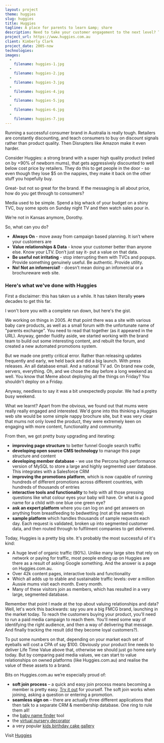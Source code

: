 ```yaml
---
layout: project
theme: huggies
slug: huggies
title: Huggies
tagline: A place for parents to learn &amp; share
description: Need to take your customer engagement to the next level? Take a look at how Huggies is dominating the pregnancy and parenting category by building a site with over 42,000 pages of content, plus lots of interactive tools and member features for over 600,000 members.
project_url: https://www.huggies.com.au
client: Kimberly Clark
project_date: 2005-now
technologies:
images:
  -
    filename: huggies-1.jpg
  -
    filename: huggies-2.jpg
  -
    filename: huggies-3.jpg
  -
    filename: huggies-4.jpg
  -
    filename: huggies-5.jpg
  -
    filename: huggies-6.jpg
  -
    filename: huggies-7.jpg
---
```


Running a successful consumer brand in Australia is really tough. Retailers are constantly discounting, and teach consumers to buy on discount signals rather than product quality. Then Disrupters like Amazon make it even harder.

Consider Huggies: a strong brand with a super high quality product (relied on by +90% of newborn mums), that gets aggressively discounted to well below cost price by retailers. They do this to get people in the door - so even though they lose $5 on the nappies, they make it back on the other stuff you hopefully buy.

Great- but not so great for the brand. If the messaging is all about price, how do you get through to consumers?

Media used to be simple. Spend a big whack of your budget on a shiny TVC, buy some spots on Sunday night TV and then watch sales pour in.

We’re not in Kansas anymore, Dorothy.

So, what can you do?
- __Always On__ - move away from campaign based planning. It isn’t where your customers are
- __Value relationships & Data__ - know your customer better than anyone else. Know your LTV. Don’t just say it- put a value on that data.
- __Be useful not irritating__ - stop interrupting them with TVCs and popups. Provide something genuinely useful. Be authentic. Provide utility.
- __No! Not an infomercial!__ -  doesn’t mean doing an infomercial or a brochureware web site.


### Here's what we've done with Huggies

First a disclaimer: this has taken us a while. It has taken literally ~~years~~ decades to get this far.

I won't bore you with a complete run down, but here's the gist.

We working on things in 2005. At that point there was a site with various baby care products, as well as a small forum with the unfortunate name of "parents exchange". You need to read that together (as it appeared in the URL). Anyway, gender fluidity aside, we started working with the brand team to build out some interesting content, and rebuilt the forum, and created a new automated promotions system.

But we made one pretty critical error. Rather than releasing updates frequently and early, we held back and did a big launch. With press releases. An all database email. And a national TV ad. On brand new code, servers, everything. Oh, and we chose the day before a long weekend as well. You know that Meme about deploying all the things on Friday? You shouldn't deploy on a Friday.

Anyway, needless to say it was a bit unexpectedly popular. We had a pretty busy weekend.

What we learnt? Apart from the obvious, we found out that mums were really really engaged and interested. We'd gone into this thinking a Huggies web site would be some simple nappy brochure site, but it was very clear that mums not only loved the product, they were extremely keen on engaging with more content, functionality and community.

From then, we got pretty busy upgrading and iterating:

* __improving page structure__ to better funnel Google search traffic
* __developing open source CMS technology__ to manage this page structure and content
* __developing member database__ - we use the Percona high performance version of MySQL to store a large and highly segmented user database. This integrates with a Salesforce CRM
* __improving the promotions platform__, which is now capable of running hundreds of different promotions across different countries, with hundreds of thousands of entries
* __interactive tools and functionality__ to help with all those pressing questions like what colour eyes your baby will have. Or what is a good name for a child with one blue one green eye?
* __ask an expert platform__ where you can log on and get answers on anything from breastfeeding to bedwetting (not at the same time)
* __sample platform__ which handles thousands of sample requests each day. Each request is validated, broken up into segmented customer data, and then routed through to fulfilment companies to get delivered.

Today, Huggies is a pretty big site. It's probably the most successful of it's kind:

- A huge level of organic traffic (90%). Unlike many large sites that rely on network or paying for traffic, most people ending up on Huggies are there as a result of asking Google something. And the answer is a page on Huggies.com.au.
- Over 42k content pages, interactive tools and functionality
- Which all adds up to stable and sustainable traffic levels:  over a million Aussie mums visit each month. Every month.
- Many of these visitors join as members, which has resulted in a very large, segmented database.


Remember that point I made at the top about valuing relationships and data? Well, let's work this backwards: say you are a big FMCG brand, launching in the market today. To reach the customers buying your product, you'll need to run a paid media campaign to reach them. You'll need some way of identifying the right audience, and then a way of delivering that message. And finally tracking the result (did they become loyal customers?).

To put some numbers on that, depending on your market each set of eyeballs will cost a CPA of say $100. Obviously your product line needs to deliver Life Time Value above that, otherwise we should just go home early today. But by comparing paid media values, we can start to value relationships on owned platforms (like Huggies.com.au) and realise the value of these assets to a brand.


Bits on Huggies.com.au we’re especially proud of:


* __soft join process__ – a quick and easy join process means becoming a member is pretty easy. [Try it out](https://www.huggies.com.au/join) for yourself. The soft join works when joining, asking a question or entering a promotion.
* __seamless sign on__ – there are actually three different applications that then talk to a separate CRM & membership database. One ring to rule them all!
* the <a href="https://www.huggies.com.au/baby-names/">baby name finder</a>  tool
* the <a href="https://www.huggies.com.au/pregnancy/baby-nursery/baby-room-decorator">virtual nursery decorator</a>
* a very popular <a href="https://www.huggies.com.au/kids-birthday-cakes">kids birthday cake gallery</a>


Visit [Huggies](http://www.huggies.com.au/")
